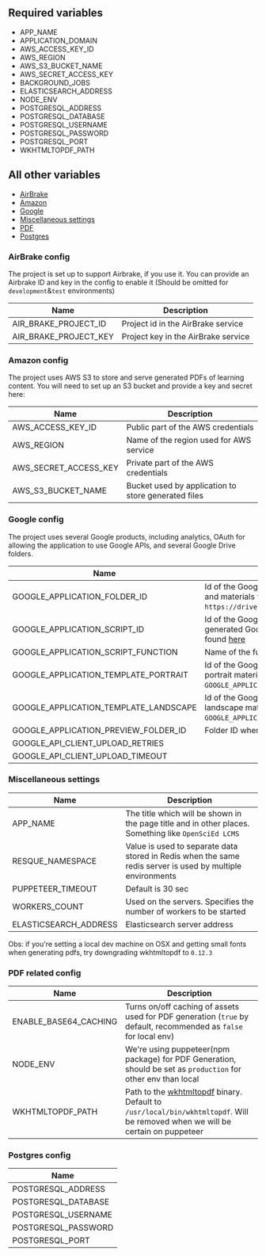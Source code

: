 ## Required variables

- APP_NAME
- APPLICATION_DOMAIN
- AWS_ACCESS_KEY_ID
- AWS_REGION
- AWS_S3_BUCKET_NAME
- AWS_SECRET_ACCESS_KEY
- BACKGROUND_JOBS
- ELASTICSEARCH_ADDRESS
- NODE_ENV
- POSTGRESQL_ADDRESS
- POSTGRESQL_DATABASE
- POSTGRESQL_USERNAME
- POSTGRESQL_PASSWORD
- POSTGRESQL_PORT
- WKHTMLTOPDF_PATH

## All other variables

* [AirBrake](#airbrake-config)
* [Amazon](#amazon-config)
* [Google](#google-config)
* [Miscellaneous settings](#miscellaneous-settings)
* [PDF](#pdf-related-config)
* [Postgres](#postgres-config)

### AirBrake config
The project is set up to support Airbrake, if you use it. You can provide an Airbrake ID and key in the config to enable it (Should be omitted for `development`&`test` environments)

| Name                  | Description                         |
|-----------------------|-------------------------------------|
| AIR_BRAKE_PROJECT_ID  | Project id in the AirBrake service  |
| AIR_BRAKE_PROJECT_KEY | Project key in the AirBrake service |

### Amazon config
The project uses AWS S3 to store and serve generated PDFs of learning content. You will need to set up an S3 bucket and provide a key and secret here:

| Name                  | Description                                         |
|-----------------------|-----------------------------------------------------|
| AWS_ACCESS_KEY_ID     | Public part of the AWS credentials                  |
| AWS_REGION            | Name of the region used for AWS service             |
| AWS_SECRET_ACCESS_KEY | Private part of the AWS credentials                 |
| AWS_S3_BUCKET_NAME    | Bucket used by application to store generated files |

### Google config
The project uses several Google products, including analytics, OAuth for allowing the application to use Google APIs, and several Google Drive folders.

| Name                                  | Description                                                                                                                                                      |
|---------------------------------------|------------------------------------------------------------------------------------------------------------------------------------------------------------------|
| GOOGLE_APPLICATION_FOLDER_ID          | Id of the Google Drive folder where generated lessons and materials will be placed(It's `0B7` for url like `https://drive.google.com/drive/u/0/folders/0B7/...`) |
| GOOGLE_APPLICATION_SCRIPT_ID          | Id of the Google Script created to post-process generated Google documents. More details can be found [here](google-cloud-platform-setup.md)                     |
| GOOGLE_APPLICATION_SCRIPT_FUNCTION    | Name of the function to call to start post-processing                                                                                                            |
| GOOGLE_APPLICATION_TEMPLATE_PORTRAIT  | Id of the Google document which is a template for portrait materials(can be identified the same way as `GOOGLE_APPLICATION_FOLDER_ID `)                          |
| GOOGLE_APPLICATION_TEMPLATE_LANDSCAPE | Id of the Google document which is a template for landscape materials(can be identified the same way as `GOOGLE_APPLICATION_FOLDER_ID `)                         |
| GOOGLE_APPLICATION_PREVIEW_FOLDER_ID  | Folder ID where preview documents should get placed                                                                                                              |
| GOOGLE_API_CLIENT_UPLOAD_RETRIES      ||     |
| GOOGLE_API_CLIENT_UPLOAD_TIMEOUT      ||     |

### Miscellaneous settings
| Name                  | Description                                                                                                |
|-----------------------|------------------------------------------------------------------------------------------------------------|
| APP_NAME              | The title which will be shown in the page title and in other places. Something like `OpenSciEd LCMS`       |
| RESQUE_NAMESPACE      | Value is used to separate data stored in Redis when the same redis server is used by multiple environments |
| PUPPETEER_TIMEOUT     | Default is 30 sec                                                                                          |
| WORKERS_COUNT         | Used on the servers. Specifies the number of workers to be started                                         |
| ELASTICSEARCH_ADDRESS | Elasticsearch server address                                                                               |

Obs: if you're setting a local dev machine on OSX and getting small fonts when generating pdfs, try downgrading wkhtmltopdf to `0.12.3`

### PDF related config
| Name                  | Description                                                                                                                                              |
|-----------------------|----------------------------------------------------------------------------------------------------------------------------------------------------------|
| ENABLE_BASE64_CACHING | Turns on/off caching of assets used for PDF generation (`true` by default, recommended as `false` for local env)                                         |
| NODE_ENV              | We're using puppeteer(npm package) for PDF Generation, should be set as `production` for other env than local                                            |
| WKHTMLTOPDF_PATH      | Path to the [wkhtmltopdf](https://wkhtmltopdf.org) binary. Default to `/usr/local/bin/wkhtmltopdf`. Will be removed when we will be certain on puppeteer |

### Postgres config
| Name                |
|---------------------|
| POSTGRESQL_ADDRESS  |
| POSTGRESQL_DATABASE |
| POSTGRESQL_USERNAME |
| POSTGRESQL_PASSWORD |
| POSTGRESQL_PORT     |

